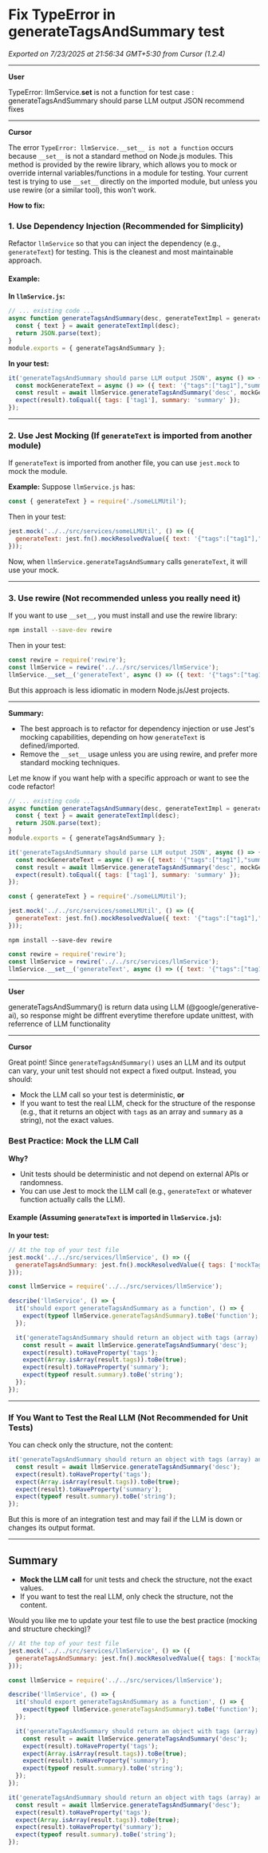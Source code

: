 # Fix TypeError in generateTagsAndSummary test
_Exported on 7/23/2025 at 21:56:34 GMT+5:30 from Cursor (1.2.4)_

---

**User**

  TypeError: llmService.__set__ is not a function  for test case : generateTagsAndSummary should parse LLM output JSON
recommend fixes

---

**Cursor**

The error `TypeError: llmService.__set__ is not a function` occurs because `__set__` is not a standard method on Node.js modules. This method is provided by the rewire library, which allows you to mock or override internal variables/functions in a module for testing. Your current test is trying to use `__set__` directly on the imported module, but unless you use rewire (or a similar tool), this won't work.

**How to fix:**

### 1. Use Dependency Injection (Recommended for Simplicity)
Refactor `llmService` so that you can inject the dependency (e.g., `generateText`) for testing. This is the cleanest and most maintainable approach.

#### Example:
**In `llmService.js`:**
```js
// ... existing code ...
async function generateTagsAndSummary(desc, generateTextImpl = generateText) {
  const { text } = await generateTextImpl(desc);
  return JSON.parse(text);
}
module.exports = { generateTagsAndSummary };
```

**In your test:**
```js
it('generateTagsAndSummary should parse LLM output JSON', async () => {
  const mockGenerateText = async () => ({ text: '{"tags":["tag1"],"summary":"summary"}' });
  const result = await llmService.generateTagsAndSummary('desc', mockGenerateText);
  expect(result).toEqual({ tags: ['tag1'], summary: 'summary' });
});
```

---

### 2. Use Jest Mocking (If `generateText` is imported from another module)
If `generateText` is imported from another file, you can use `jest.mock` to mock the module.

**Example:**
Suppose `llmService.js` has:
```js
const { generateText } = require('./someLLMUtil');
```
Then in your test:
```js
jest.mock('../../src/services/someLLMUtil', () => ({
  generateText: jest.fn().mockResolvedValue({ text: '{"tags":["tag1"],"summary":"summary"}' }),
}));
```
Now, when `llmService.generateTagsAndSummary` calls `generateText`, it will use your mock.

---

### 3. Use rewire (Not recommended unless you really need it)
If you want to use `__set__`, you must install and use the rewire library:

```bash
npm install --save-dev rewire
```
Then in your test:
```js
const rewire = require('rewire');
const llmService = rewire('../../src/services/llmService');
llmService.__set__('generateText', async () => ({ text: '{"tags":["tag1"],"summary":"summary"}' }));
```
But this approach is less idiomatic in modern Node.js/Jest projects.

---

**Summary:**  
- The best approach is to refactor for dependency injection or use Jest's mocking capabilities, depending on how `generateText` is defined/imported.
- Remove the `__set__` usage unless you are using rewire, and prefer more standard mocking techniques.

Let me know if you want help with a specific approach or want to see the code refactor!

```javascript
// ... existing code ...
async function generateTagsAndSummary(desc, generateTextImpl = generateText) {
  const { text } = await generateTextImpl(desc);
  return JSON.parse(text);
}
module.exports = { generateTagsAndSummary };
```

```javascript
it('generateTagsAndSummary should parse LLM output JSON', async () => {
  const mockGenerateText = async () => ({ text: '{"tags":["tag1"],"summary":"summary"}' });
  const result = await llmService.generateTagsAndSummary('desc', mockGenerateText);
  expect(result).toEqual({ tags: ['tag1'], summary: 'summary' });
});
```

```javascript
const { generateText } = require('./someLLMUtil');
```

```javascript
jest.mock('../../src/services/someLLMUtil', () => ({
  generateText: jest.fn().mockResolvedValue({ text: '{"tags":["tag1"],"summary":"summary"}' }),
}));
```

```shellscript
npm install --save-dev rewire
```

```javascript
const rewire = require('rewire');
const llmService = rewire('../../src/services/llmService');
llmService.__set__('generateText', async () => ({ text: '{"tags":["tag1"],"summary":"summary"}' }));
```

---

**User**

generateTagsAndSummary() is return data using LLM (@google/generative-ai), so response might be diffrent everytime
therefore update unittest, with referrence of LLM functionality

---

**Cursor**

Great point! Since `generateTagsAndSummary()` uses an LLM and its output can vary, your unit test should not expect a fixed output. Instead, you should:

- Mock the LLM call so your test is deterministic, **or**
- If you want to test the real LLM, check for the structure of the response (e.g., that it returns an object with `tags` as an array and `summary` as a string), not the exact values.

### Best Practice: Mock the LLM Call

**Why?**  
- Unit tests should be deterministic and not depend on external APIs or randomness.
- You can use Jest to mock the LLM call (e.g., `generateText` or whatever function actually calls the LLM).

#### Example (Assuming `generateText` is imported in `llmService.js`):

**In your test:**
```js
// At the top of your test file
jest.mock('../../src/services/llmService', () => ({
  generateTagsAndSummary: jest.fn().mockResolvedValue({ tags: ['mockTag'], summary: 'mockSummary' }),
}));

const llmService = require('../../src/services/llmService');

describe('llmService', () => {
  it('should export generateTagsAndSummary as a function', () => {
    expect(typeof llmService.generateTagsAndSummary).toBe('function');
  });

  it('generateTagsAndSummary should return an object with tags (array) and summary (string)', async () => {
    const result = await llmService.generateTagsAndSummary('desc');
    expect(result).toHaveProperty('tags');
    expect(Array.isArray(result.tags)).toBe(true);
    expect(result).toHaveProperty('summary');
    expect(typeof result.summary).toBe('string');
  });
});
```

---

### If You Want to Test the Real LLM (Not Recommended for Unit Tests)

You can check only the structure, not the content:
```js
it('generateTagsAndSummary should return an object with tags (array) and summary (string)', async () => {
  const result = await llmService.generateTagsAndSummary('desc');
  expect(result).toHaveProperty('tags');
  expect(Array.isArray(result.tags)).toBe(true);
  expect(result).toHaveProperty('summary');
  expect(typeof result.summary).toBe('string');
});
```
But this is more of an integration test and may fail if the LLM is down or changes its output format.

---

## **Summary**
- **Mock the LLM call** for unit tests and check the structure, not the exact values.
- If you want to test the real LLM, only check the structure, not the content.

Would you like me to update your test file to use the best practice (mocking and structure checking)?

```javascript
// At the top of your test file
jest.mock('../../src/services/llmService', () => ({
  generateTagsAndSummary: jest.fn().mockResolvedValue({ tags: ['mockTag'], summary: 'mockSummary' }),
}));

const llmService = require('../../src/services/llmService');

describe('llmService', () => {
  it('should export generateTagsAndSummary as a function', () => {
    expect(typeof llmService.generateTagsAndSummary).toBe('function');
  });

  it('generateTagsAndSummary should return an object with tags (array) and summary (string)', async () => {
    const result = await llmService.generateTagsAndSummary('desc');
    expect(result).toHaveProperty('tags');
    expect(Array.isArray(result.tags)).toBe(true);
    expect(result).toHaveProperty('summary');
    expect(typeof result.summary).toBe('string');
  });
});
```

```javascript
it('generateTagsAndSummary should return an object with tags (array) and summary (string)', async () => {
  const result = await llmService.generateTagsAndSummary('desc');
  expect(result).toHaveProperty('tags');
  expect(Array.isArray(result.tags)).toBe(true);
  expect(result).toHaveProperty('summary');
  expect(typeof result.summary).toBe('string');
});
```

